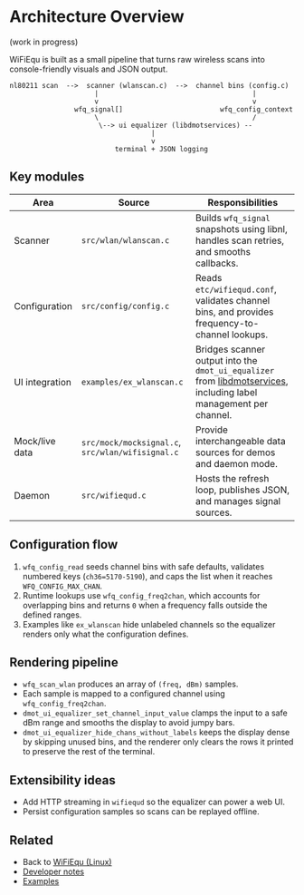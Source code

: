 # Architecture Overview

(work in progress)

WiFiEqu is built as a small pipeline that turns raw wireless scans into console-friendly visuals and JSON output.

```
nl80211 scan  -->  scanner (wlanscan.c)  -->  channel bins (config.c)
                     |                                      |
                     v                                      v
                wfq_signal[]                        wfq_config_context
                     \                                      /
                      \--> ui equalizer (libdmotservices) --
                                   |
                                   v
                          terminal + JSON logging
```

## Key modules

| Area | Source | Responsibilities |
|------|--------|------------------|
| Scanner | `src/wlan/wlanscan.c` | Builds `wfq_signal` snapshots using libnl, handles scan retries, and smooths callbacks. |
| Configuration | `src/config/config.c` | Reads `etc/wifiequd.conf`, validates channel bins, and provides frequency-to-channel lookups. |
| UI integration | `examples/ex_wlanscan.c` | Bridges scanner output into the `dmot_ui_equalizer` from [libdmotservices](../../libdmotservices/README.md), including label management per channel. |
| Mock/live data | `src/mock/mocksignal.c`, `src/wlan/wifisignal.c` | Provide interchangeable data sources for demos and daemon mode. |
| Daemon | `src/wifiequd.c` | Hosts the refresh loop, publishes JSON, and manages signal sources. |

## Configuration flow

1. `wfq_config_read` seeds channel bins with safe defaults, validates numbered keys (`ch36=5170-5190`), and caps the list when it reaches `WFQ_CONFIG_MAX_CHAN`.
2. Runtime lookups use `wfq_config_freq2chan`, which accounts for overlapping bins and returns `0` when a frequency falls outside the defined ranges.
3. Examples like `ex_wlanscan` hide unlabeled channels so the equalizer renders only what the configuration defines.

## Rendering pipeline

- `wfq_scan_wlan` produces an array of `(freq, dBm)` samples.
- Each sample is mapped to a configured channel using `wfq_config_freq2chan`.
- `dmot_ui_equalizer_set_channel_input_value` clamps the input to a safe dBm range and smooths the display to avoid jumpy bars.
- `dmot_ui_equalizer_hide_chans_without_labels` keeps the display dense by skipping unused bins, and the renderer only clears the rows it printed to preserve the rest of the terminal.

## Extensibility ideas

- Add HTTP streaming in `wifiequd` so the equalizer can power a web UI.
- Persist configuration samples so scans can be replayed offline.

## Related

- Back to [WiFiEqu (Linux)](README.md)
- [Developer notes](NOTES.md)
- [Examples](examples/README.md)
